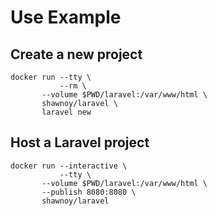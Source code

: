 # Use Example

## Create a new project

```
docker run --tty \
           --rm \
	   --volume $PWD/laravel:/var/www/html \
	   shawnoy/laravel \
	   laravel new
```

## Host a Laravel project

```
docker run --interactive \
           --tty \
	   --volume $PWD/laravel:/var/www/html \
	   --publish 8080:8080 \
	   shawnoy/laravel
```
